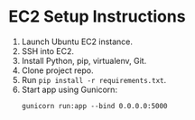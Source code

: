 # EC2 Setup Instructions

1. Launch Ubuntu EC2 instance.
2. SSH into EC2.
3. Install Python, pip, virtualenv, Git.
4. Clone project repo.
5. Run `pip install -r requirements.txt`.
6. Start app using Gunicorn:
   ```
   gunicorn run:app --bind 0.0.0.0:5000
   ```